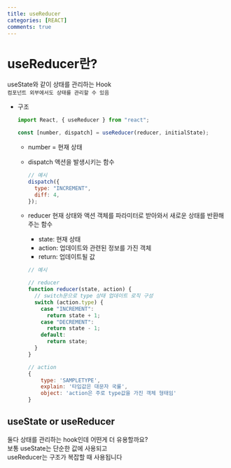 ```yaml
---
title: useReducer
categories: [REACT]
comments: true
---
```


# useReducer란?

useState와 같이 상태를 관리하는 Hook  
`컴포넌트 외부에서도 상태를 관리할 수 있음`

- 구조

  ```jsx
  import React, { useReducer } from "react";

  const [number, dispatch] = useReducer(reducer, initialState);
  ```

  - number = 현재 상태

  - dispatch
    액션을 발생시키는 함수

    ```jsx
    // 예시
    dispatch({
      type: "INCREMENT",
      diff: 4,
    });
    ```

  - reducer
    현재 상태와 액션 객체를 파라미터로 받아와서 새로운 상태를 반환해주는 함수

    - state: 현재 상태
    - action: 업데이트와 관련된 정보를 가진 객체
    - return: 업데이트될 값

    ```jsx
    // 예시

    // reducer
    function reducer(state, action) {
      // switch문으로 type 상태 업데이트 로직 구성
      switch (action.type) {
        case "INCREMENT":
          return state + 1;
        case "DECREMENT":
          return state - 1;
        default:
          return state;
      }
    }

    // action
    {
        type: 'SAMPLETYPE',
        explain: '타입값은 대문자 국룰',
        object: 'action은 주로 type값을 가진 객체 형태임'
    }
    ```

## useState or useReducer

둘다 상태를 관리하는 hook인데 어떤게 더 유용할까요?  
보통 useState는 단순한 값에 사용되고  
useReducer는 구조가 복잡할 때 사용됩니다
